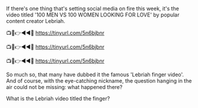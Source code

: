 If there's one thing that's setting social media on fire this week, it's the video titled '100 MEN VS 100 WOMEN LOOKING FOR LOVE' by popular content creator Lebriah.

📺📱👉◄◄🔴  https://tinyurl.com/5n6bjbnr

📺📱👉◄◄🔴  https://tinyurl.com/5n6bjbnr

📺📱👉◄◄🔴  https://tinyurl.com/5n6bjbnr

So much so, that many have dubbed it the famous 'Lebriah finger video'. And of course, with the eye-catching nickname, the question hanging in the air could not be missing: what happened there?

What is the Lebriah video titled the finger?
